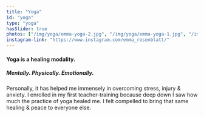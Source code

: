 ```yaml
---
title: "Yoga"
id: "yoga"
type: "yoga"
hasSlider: true
photos: ["/img/yoga/emma-yoga-2.jpg", "/img/yoga/emma-yoga-1.jpg", "/img/yoga/emma-yoga-3.jpg", "/img/yoga/emma-yoga-4.jpg", "/img/yoga/emma-yoga-5.jpg"]
instagram-link: "https://www.instagram.com/emma_rosenblatt/"
---
```


#### Yoga is a healing modality.
##### Mentally. Physically. Emotionally.

Personally, it has helped me immensely in overcoming stress, injury & anxiety. I enrolled in my first teacher-training because deep down I saw how much the practice of yoga healed me. I felt compelled to bring that same healing & peace to everyone else.

